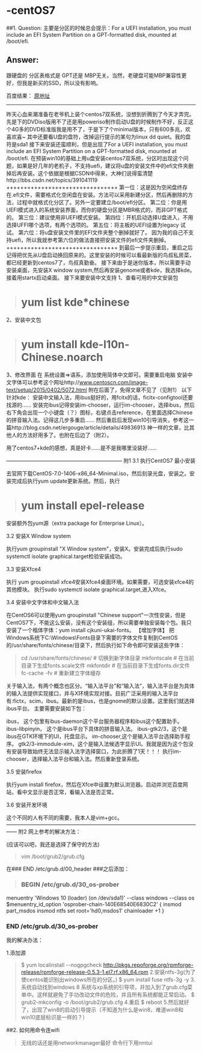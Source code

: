 # -centOS7

##1. Question:
主要是分区的时候总会提示：For a UEFI installation, you must include an EFI System Partition on a GPT-formatted disk, mounted at /boot/efi.

## Answer:
跟硬盘的 分区表格式是 GPT还是 MBP无关。当然，老硬盘可能MBP兼容性更好，但我是新买的SSD，所以没有影响。

百度结果：
[原地址](https://www.douban.com/note/583385349/)

---
昨天心血来潮准备在老爷机上装个centos7双系统，没想到折腾到了今天才弄完。
先是下的DVDiso版用不了还是用poweriso制作启动U盘的时候制作不好，反正这个4G多的DVD标准版我是用不了，于是下了个minimal版本，只有600多兆，欢喜欢喜~
其中还要看U盘的盘符，改掉运行提示的某句为linux dd quiet。我的盘符是sda1
接下来安装还蛮顺利，但是出现了For a UEFI installation, you must include an EFI System Partition on a GPT-formatted disk, mounted at /boot/efi.
在预装win10的基础上用u盘安装centos7双系统，分区时出现这个问题，如果是好几年的老机子，不支持uefi，建议将u盘的安装文件中的efi文件夹删掉后再安装。这个依据是根据CSDN中得来，大神们说得蛮清楚http://bbs.csdn.net/topics/391041119
++++++++++++++++++++++++++++++++
第一位：这是因为空闲盘终存在.efi文件，需要格式化空闲盘在安装。方法可以采用新建分区，然后再删除的方法，过程中就格式化分区了。另外一定要建立/boot/efi分区。
第二位：你是用UEFI模式进入的系统安装界面，而你的硬盘分区是MBR格式的，而非GPT格式的。
第三位：建议使用非UEFI模式安装。
第四位：开机启动选择U盘进入，不用选择UFFI哪个选项，有两个选项的。
第五位：将主板的UEFI设置为legacy 试试。
第六位：将u盘安装文件里的EFI文件夹整个删掉就好了。
因为我的自己不支持uefi，所以我就参考第六位的做法直接把安装文件的efi文件夹删掉。
++++++++++++++++++++++++++++++++
到最后一步提示重启，重启之后记得把优先从U盘启动换回原来的。这里安装的时候可以看最新版的鸟叔私房菜，都已经更新到centos7了，鸟叔真勤奋。
接下来由于是迷你版本，所以需要手动安装桌面，先安装X window system,然后再安装genome或者kde，我选择kde。接着用startx启动桌面。
接下来要安装中文支持
1、查看可用的中文安装包


> #  yum list kde*chinese


2、安装中文包

> # yum install kde-l10n-Chinese.noarch

3、修改界面
在 系统设置=>语系，添加使用简体中文即可。需要重启电脑
安装中文字体可以参考这个网址http://www.centoscn.com/image-text/setup/2015/0402/5072.html
附在后面了，免得文章不见了（见附1）
以下针对kde：
安装中文输入法，用ibus挺好的，用fcitx的话，ficitx-configtool还要找源的……
安装完ibus记得安装im-chooser，运行im-chooser，选择ibus，然后右下角会出现一个小键盘（？）图标，右键点击reference，在里面选择Chinese的拼音输入法。记得这几步多重启……
然后重启后发现win10引导消失，参考这一篇http://blog.csdn.net/ergouge/article/details/49836913
神一样的文章，比其他人的方法好用多了。也附在后边了（附2）。

用了centos7+kde的感想，真是好卡……是不是我哪里没装好……

——————————————————————
附1
3.1 执行CentOS7 最小安装

去官网下载CentOS-7.0-1406-x86_64-Minimal.iso，然后刻录光盘，安装之。安装完成后执行yum update更新系统。然后，执行

> # yum install epel-release

安装额外包yum源（extra package for Enterprise Linux）。

3.2 安装X Window system

执行yum groupinstall "X Window system"，安装X。安装完成后执行sudo systemctl isolate graphical.target检验安装成功。

3.3 安装Xfce4

执行 yum groupinstall xfce4安装Xfce4桌面环境。如果需要，可选安装xfce4的其他模块。 
执行sudo systemctl isolate graphical.target,进入Xfce。

3.4 安装中文字体和中文输入法

在CentOS6可以使用yum groupinstall "Chinese support"一次性安装，但是CentOS7下，不能这么安装，没有这个安装组，所以需要单独安装每个包。我只安装了一个楷体字体：yum install cjkuni-ukai-fonts。 
【增加字体】 
把Windows系统下C:\Windows\Fonts目录下需要的字体文件复制到CentOS的/usr/share/fonts/chinese/目录下，然后执行如下命令即可安装这些字体：

>cd /usr/share/fonts/chinese/ # 切换到新字体目录
mkfontscale # 在当前目录下生成fonts.scale文件
mkfontdir   # 在当前目录下生成fonts.dir文件
fc-cache -fv # 重新建立字体缓存

关于输入法，有两个概念也区分。“输入法平台”和“输入法”，输入法平台是为具体的输入法提供实现接口，并与X环境实现对接。目前广泛采用的输入法平台有:fictx，scim，ibus。最新的是ibus，也是gnome的默认设置。这里我们就选择ibus平台。 
主要需要安装如下包：

ibus， 这个包里有ibus-daemon这个平台服务器程序和ibus这个配置助手。
ibus-libpinyin， 这个是ibus平台下具体的拼音输入法。
ibus-gtk2/3，这个是ibus在GTK环境下的UI，托盘显示。
im-chooser,这个是输入法平台选择助手程序。
gtk2/3-immodule-xim，这个是输入法候选字显示UI。我就是因为这个包没有安装导致始终无法显示输入法字选择窗口，为此折腾了1天！！！
执行im-chooser，选择输入法平台和输入法。然后重新登录系统。

3.5 安装firefox

执行yum install firefox，然后在Xfce中设置为默认浏览器。启动并浏览百度网站，看中文显示是否正常，看输入法是否正常。

3.6 安装开发环境

这个不同的人有不同的需要，我本人是vim+gcc。
——————————————————————————————————————
附2
网上参考的解决方法：

(应该可以吧，我还是选择了保守的方法)

>vim  /boot/grub2/grub.cfg

在### END /etc/grub.d/00_header ###之后添加：
 
> ### BEGIN /etc/grub.d/30_os-prober ###
menuentry 'Windows 10 (loader) (on /dev/sda1)' --class windows --class os $menuentry_id_option 'osprober-chain-140E68540E6830C2' {
insmod part_msdos
insmod ntfs
set root='hd0,msdos1'
chainloader +1
}
 ### END /etc/grub.d/30_os-prober ###

我的解决办法：

1.添加源 
>$ yum localinstall --nogpgcheck http://pkgs.repoforge.org/rpmforge-release/rpmforge-release-0.5.3-1.el7.rf.x86_64.rpm
2.安装ntfs-3g(为了使centos能识别出windows所在的分区。) 
>$ yum install fuse ntfs-3g -y 
3.系统自动找到windows 8 系统与xp系统的引导项，并加入到了grub.cfg菜单中。这样就避免了手功改动文件的危险，并且所有系统都能正常启动。 
>$ grub2-mkconfig -o /boot/grub2/grub.cfg 
4.重启 
>$ reboot 
5.然后就好了，出现了win8的启动引导提示（不知道为什么是win8，难道win8和win10底层标识是一样的？）


##2. 如何用命令连wifi

> 无线的话还是用networkmanager最好
命令行下用nmtui
